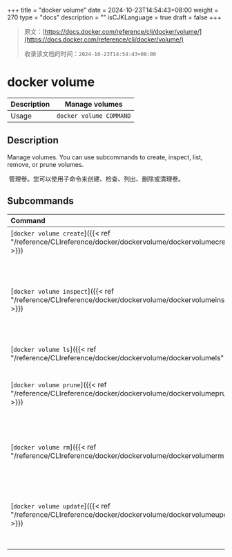 +++
title = "docker volume"
date = 2024-10-23T14:54:43+08:00
weight = 270
type = "docs"
description = ""
isCJKLanguage = true
draft = false
+++

> 原文：[https://docs.docker.com/reference/cli/docker/volume/](https://docs.docker.com/reference/cli/docker/volume/)
>
> 收录该文档的时间：`2024-10-23T14:54:43+08:00`

# docker volume

| Description | Manage volumes          |
| :---------- | ----------------------- |
| Usage       | `docker volume COMMAND` |

## Description

Manage volumes. You can use subcommands to create, inspect, list, remove, or prune volumes.

​	管理卷。您可以使用子命令来创建、检查、列出、删除或清理卷。

## Subcommands

| Command                                                      | Description                                                  |
| :----------------------------------------------------------- | :----------------------------------------------------------- |
| [`docker volume create`]({{< ref "/reference/CLIreference/docker/dockervolume/dockervolumecreate" >}}) | 创建一个卷 Create a volume                                   |
| [`docker volume inspect`]({{< ref "/reference/CLIreference/docker/dockervolume/dockervolumeinspect" >}}) | 显示一个或多个卷的详细信息Display detailed information on one or more volumes |
| [`docker volume ls`]({{< ref "/reference/CLIreference/docker/dockervolume/dockervolumels" >}}) | 列出卷List volumes                                           |
| [`docker volume prune`]({{< ref "/reference/CLIreference/docker/dockervolume/dockervolumeprune" >}}) | 删除未使用的本地卷Remove unused local volumes                |
| [`docker volume rm`]({{< ref "/reference/CLIreference/docker/dockervolume/dockervolumerm" >}}) | 删除一个或多个卷Remove one or more volumes                   |
| [`docker volume update`]({{< ref "/reference/CLIreference/docker/dockervolume/dockervolumeupdate" >}}) | 更新卷（仅适用于集群卷）Update a volume (cluster volumes only) |
